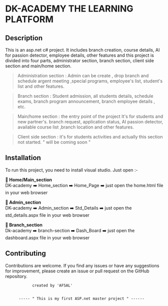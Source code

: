 



   #  DK-ACADEMY THE LEARNING PLATFORM 
    
## Description
  This is an asp.net c# project. It includes branch creation, course details, AI for
passion detector, employee details, other features and this project is divided
into four parts, administrator section, branch section, client side section and
main/home section.


> Administration section : Admin can be create , drop branch and schedule
argent meeting ,special programs, employee's list, student's list and other
features.

> Branch section : Student admission, all students details, schedule exams,
branch program announcement, branch employee details , etc.

> Main/home section : the entry point of the project It's for students and new
partner's. branch request, application status, AI passion detector, available
course list ,branch location and other features.

> Client side section : it's for students activities and actually this section not
started. " will be coming soon "

## Installation
To run this project, you need to install visual studio. Just open :-

<b>🏴 Home/Main_section </b>
<br>
DK-academy ➡️ Home_section ➡️ Home_Page ➡️ just open the home.html file in your web browser

<b> 🏴 Admin_section </b>
<br>
DK-academy ➡️ Admin_section ➡️ Std_Details ➡️ just open the std_details.aspx file in your web browser


<b> 🏴 Branch_section </b>
<br>
Dk-academy ➡️ branch-section ➡️ Dash_Board ➡️ just open the dashboard.aspx file in your web browser



## Contributing
Contributions are welcome. If you find any issues or have any suggestions for improvement, please create an issue or pull request on the GitHub repository.
    
    
                created by 'AFSAL'


          ----- " This is my first ASP.net master project " ------
